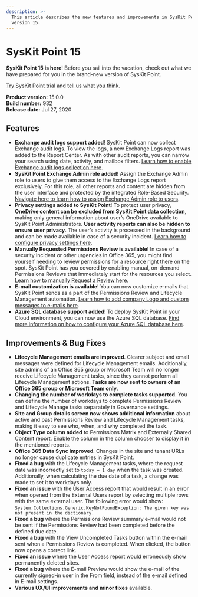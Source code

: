 ```yaml
---
description: >-
  This article describes the new features and improvements in SysKit Point
  version 15.
---
```


# SysKit Point 15

**SysKit Point 15 is here**! Before you sail into the vacation, check out what we have prepared for you in the brand-new version of SysKit Point.

[Try SysKit Point trial](https://www.syskit.com/products/point/request-a-free-trial/) and [tell us what you think.](https://www.syskit.com/company/contact-us/)

**Product version:** 15.0.0  
**Build number:** 932  
**Release date:** Jul 27, 2020

## Features

* **Exchange audit logs support added**! SysKit Point can now collect Exchange audit logs. To view the logs, a new Exchange Logs report was added to the Report Center. As with other audit reports, you can narrow your search using date, activity, and mailbox filters. [Learn how to enable Exchange audit logs collection here](../installation-and-configuration/customize-audit-logs-collection.md#exchange-logs).
* **SysKit Point Exchange Admin role added**! Assign the Exchange Admin role to users to give them access to the Exchange Logs report exclusively. For this role, all other reports and content are hidden from the user interface and protected by the integrated Role-Based Security. [Navigate here to learn how to assign Exchange Admin role to users](../installation-and-configuration/enable-role-based-access.md#enterprise-license).
* **Privacy settings added to SysKit Point**! To protect user privacy, **OneDrive content can be excluded from SysKit Point data collection**, making only general information about user’s OneDrive available to SysKit Point Administrators. **User activity reports can also be hidden to ensure user privacy**. The user’s activity is processed in the background and can be made available in case of a security incident. [Learn how to configure privacy settings here](../installation-and-configuration/deploy-on-premises/install-syskit-point-on-premises#connect-to-office-365).
* **Manually Requested Permissions Review is available**! In case of a security incident or other urgencies in Office 365, you might find yourself needing to review permissions for a resource right there on the spot. SysKit Point has you covered by enabling manual, on-demand Permissions Reviews that immediately start for the resources you select. [Learn how to manually Request a Review here](../common-tasks/manually-request-permissions-review.md).
* **E-mail customization is available**! You can now customize e-mails that SysKit Point sends as a part of the Permissions Review and Lifecycle Management automation. [Learn how to add company Logo and custom messages to e-mails here](../installation-and-configuration/customize-emails.md).
* **Azure SQL database support added**! To deploy SysKit Point in your Cloud environment, you can now use the Azure SQL database. [Find more information on how to configure your Azure SQL database here](../installation-and-configuration/deploy-to-azure/create-azure-sql-database).

## Improvements & Bug Fixes

* **Lifecycle Management emails are improved**. Clearer subject and email messages were defined for Lifecycle Management emails. Additionally, site admins of an Office 365 group or Microsoft Team will no longer receive Lifecycle Management tasks, since they cannot perform all Lifecycle Management actions. **Tasks are now sent to owners of an Office 365 group or Microsoft Team only**.
* **Changing the number of workdays to complete tasks supported**. You can define the number of workdays to complete Permissions Review and Lifecycle Manage tasks separately in Governance settings.
* **Site and Group details screen now shows additional information** about active and past Permissions Review and Lifecycle Management tasks, making it easy to see who, when, and why completed the task.
* **Object Type column added** to Permissions Matrix and Externally Shared Content report. Enable the column in the column chooser to display it in the mentioned reports.
* **Office 365 Data Sync improved**. Changes in the site and tenant URLs no longer cause duplicate entries in SysKit Point.
* **Fixed a bug** with the Lifecycle Management tasks, where the request date was incorrectly set to `today – 1 day` when the task was created. Additionally, when calculating the due date of a task, a change was made to set it to workdays only.
* **Fixed an issue** with the User Access report that would result in an error when opened from the External Users report by selecting multiple rows with the same external user. The following error would show: `System.Collections.Generic.KeyNotFoundException: The given key was not present in the dictionary.`
* **Fixed a bug** where the Permissions Review summary e-mail would not be sent if the Permissions Review had been completed before the defined due date.
* **Fixed a bug** with the View Uncompleted Tasks button within the e-mail sent when a Permissions Review is completed. When clicked, the button now opens a correct link.
* **Fixed an issue** where the User Access report would erroneously show permanently deleted sites.
* **Fixed a bug** where the E-mail Preview would show the e-mail of the currently signed-in user in the From field, instead of the e-mail defined in E-mail settings.
* **Various UX/UI improvements and minor fixes** available.

